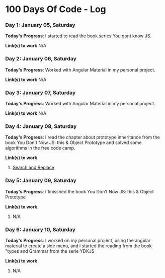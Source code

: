 # 100 Days Of Code - Log


### Day 1: January 05, Saturday

**Today's Progress**: I started to read the book series You dont know JS.

**Link(s) to work**
N/A

### Day 2: January 06, Saturday

**Today's Progress**: Worked with Angular Material in my personal project.

**Link(s) to work**
N/A


### Day 3: January 07, Saturday

**Today's Progress**: Worked with Angular Material in my personal project.

**Link(s) to work**
N/A



### Day 4: January 08, Saturday

**Today's Progress**: I read the chapter about prototype inheritance from the book You Don't Now JS: this & Object Prototype and solved some algorithms in the free code camp.

**Link(s) to work**
1. [Search and  Replace](https://github.com/xdavipereira/free-code-camp-algorithms/tree/master/search-and-replace)

### Day 5: January 09, Saturday

**Today's Progress**: I finisshed the book You Don't Now JS: this & Object Prototype

**Link(s) to work**
1. N/A

### Day 6: January 10, Saturday

**Today's Progress**: I worked on my personal project, using the angular material to create a side menu, and i started the reading from the book "types and Grammar from the serie YDKJS

**Link(s) to work**
1. N/A
